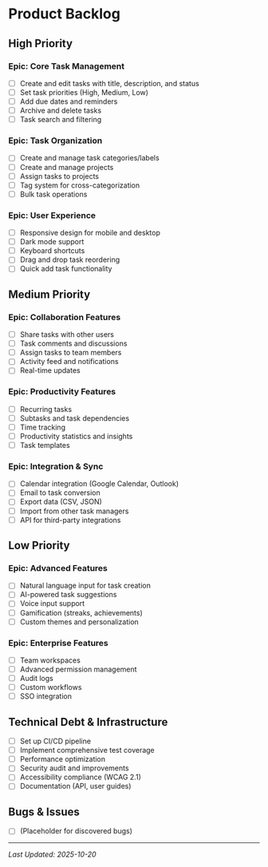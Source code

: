 # Product Backlog

## High Priority

### Epic: Core Task Management
- [ ] Create and edit tasks with title, description, and status
- [ ] Set task priorities (High, Medium, Low)
- [ ] Add due dates and reminders
- [ ] Archive and delete tasks
- [ ] Task search and filtering

### Epic: Task Organization
- [ ] Create and manage task categories/labels
- [ ] Create and manage projects
- [ ] Assign tasks to projects
- [ ] Tag system for cross-categorization
- [ ] Bulk task operations

### Epic: User Experience
- [ ] Responsive design for mobile and desktop
- [ ] Dark mode support
- [ ] Keyboard shortcuts
- [ ] Drag and drop task reordering
- [ ] Quick add task functionality

## Medium Priority

### Epic: Collaboration Features
- [ ] Share tasks with other users
- [ ] Task comments and discussions
- [ ] Assign tasks to team members
- [ ] Activity feed and notifications
- [ ] Real-time updates

### Epic: Productivity Features
- [ ] Recurring tasks
- [ ] Subtasks and task dependencies
- [ ] Time tracking
- [ ] Productivity statistics and insights
- [ ] Task templates

### Epic: Integration & Sync
- [ ] Calendar integration (Google Calendar, Outlook)
- [ ] Email to task conversion
- [ ] Export data (CSV, JSON)
- [ ] Import from other task managers
- [ ] API for third-party integrations

## Low Priority

### Epic: Advanced Features
- [ ] Natural language input for task creation
- [ ] AI-powered task suggestions
- [ ] Voice input support
- [ ] Gamification (streaks, achievements)
- [ ] Custom themes and personalization

### Epic: Enterprise Features
- [ ] Team workspaces
- [ ] Advanced permission management
- [ ] Audit logs
- [ ] Custom workflows
- [ ] SSO integration

## Technical Debt & Infrastructure
- [ ] Set up CI/CD pipeline
- [ ] Implement comprehensive test coverage
- [ ] Performance optimization
- [ ] Security audit and improvements
- [ ] Accessibility compliance (WCAG 2.1)
- [ ] Documentation (API, user guides)

## Bugs & Issues
- [ ] (Placeholder for discovered bugs)

---

*Last Updated: 2025-10-20*
